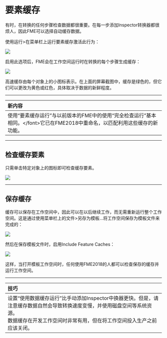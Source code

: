 # 要素缓存


有时，在转换的任何步骤检查数据都很重要。在每一步添加Inspector转换器都很烦人，因此FME可以选择自动缓存数据。

使用运行&gt;在菜单栏上运行要素缓存激活此行为：

![](../DesktopAdvanced2WorkspaceDesign/Images/Img2.051.RunWithCaching.png)

启用此选项后，FME会在工作空间运行时在转换的每个步骤生成缓存：

![](../DesktopAdvanced2WorkspaceDesign/Images/Img2.052.FeatureCaching.png)

高速缓存由每个对象上的小图标表示。在上面的屏幕截图中，缓存是绿色的，但它们可以更改为黄色或红色，具体取决于数据的新鲜程度。

---

| 新内容 |
|:---|
| 使用“要素缓存运行”与以前版本的FME中的使用“完全检查运行”基本相同。&lt;/font&gt;它已在FME2018中重命名，以匹配利用这些缓存的新功能。|

---

## 检查缓存要素

只需单击特定对象上的图标即可检查缓存要素。

![](../DesktopAdvanced2WorkspaceDesign/Images/Img2.053.InspectFeatureCache.png)

---

## 保存缓存

缓存可以保存在工作空间中，因此可以在以后继续工作，而无需重新运行整个工作空间。这是通过使用菜单栏上的文件&gt;另存为模板...将工作空间保存为模板文件来完成的：

![](../DesktopAdvanced2WorkspaceDesign/Images/Img2.054.SaveAsTemplate.png)

然后在保存模板文件时，启用Include Feature Caches：

![](../DesktopAdvanced2WorkspaceDesign/Images/Img2.055.SaveCachesInTemplate.png)

这样，当打开模板工作空间时，任何使用FME2018的人都可以检查保存的缓存并运行工作空间。

---

| 技巧 |
|:---|
| 设置“使用数据缓存运行”比手动添加Inspector中换器更快。但是，请注意缓存数据自然会导致转换速度变慢，并使用磁盘空间等系统资源。<br>数据缓存在开发工作空间时非常有用，但在将工作空间投入生产之前应该关闭。 |

